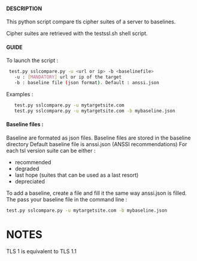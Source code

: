 #### DESCRIPTION
This python script compare tls cipher suites of a server to baselines.

Cipher suites are retrieved with the testssl.sh shell script.


#### GUIDE 
To launch the script :

```sh
 test.py sslcompare.py -u <url or ip> -b <baselinefile>
   -u : [MANDATORY] url or ip of the target
   -b : baseline file (json format). Default : anssi.json
```
   
Examples :
```sh
   test.py sslcompare.py -u mytargetsite.com 
   test.py sslcompare.py -u mytargetsite.com -b mybaseline.json
```
#### Baseline files :

Baseline are formated as json files.
Baseline files are stored in the baseline directory
Default baseline file is anssi.json (ANSSI recommendations)
For each tsl version suite can be either :
- recommended
- degraded
- last hope (suites that can be used as a last resort)
- depreciated

To add a baseline, create a file and fill it the same way
anssi.json is filled.
The pass your baseline file in the command line :
```sh
test.py sslcompare.py -u mytargetsite.com -b mybaseline.json
```

   
# NOTES 

TLS 1 is equivalent to TLS 1.1
